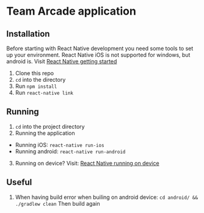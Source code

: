 # Team Arcade application

## Installation

Before starting with React Native development you need some tools to set up your environment. React Native iOS is not supported for windows, but android is. Visit [React Native getting started](https://facebook.github.io/react-native/docs/getting-started.html)

1. Clone this repo
2. ```cd``` into the directory
3. Run ```npm install```
4. Run ```react-native link```

## Running

1. ```cd``` into the project directory
2. Running the application
  *	Running iOS: ```react-native run-ios```
  * Running android: ```react-native run-android```
3. Running on device? Visit: [React Native running on device](https://facebook.github.io/react-native/docs/running-on-device.html)

## Useful

1. When having build error when builing on android device: ```cd android/ && ./gradlew clean``` Then build again
